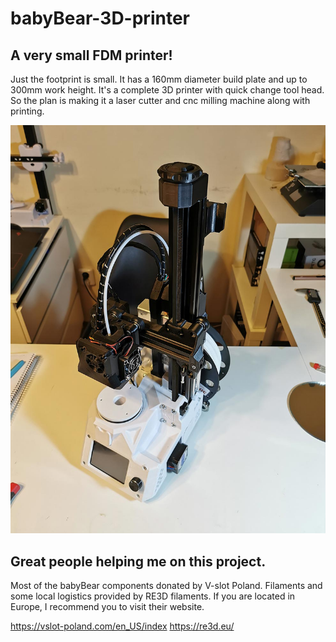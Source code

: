 # babyBear-3D-printer
## A very small FDM printer!
Just the footprint is small. It has a 160mm diameter build plate and up to 300mm work height.
It's a complete 3D printer with quick change tool head. So the plan is making it a laser cutter and cnc milling machine along with printing.

<img src="/Media/babyBear.jpg" alt="Alt text" title="Optional title">


## Great people helping me on this project.

Most of the babyBear components donated by V-slot Poland.
Filaments and some local logistics provided by RE3D filaments.
If you are located in Europe, I recommend you to visit their website.

https://vslot-poland.com/en_US/index
https://re3d.eu/
